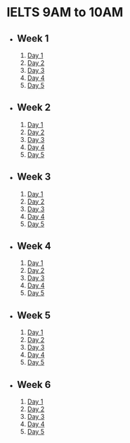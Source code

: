 # IELTS 9AM to 10AM

- ## Week 1

   1. [Day 1](https://www.facebook.com/iCodeguru/videos/7571143189639083)
   2. [Day 2](https://www.facebook.com/iCodeguru/videos/830142535815892)
   3. [Day 3](https://www.facebook.com/iCodeguru/videos/1422072522524213)
   4. [Day 4](https://www.facebook.com/iCodeguru/videos/987922979583533)
   5. [Day 5](https://www.facebook.com/iCodeguru/videos/991917975958411)

- ## Week 2

   1. [Day 1](https://www.facebook.com/iCodeguru/videos/781489077402426)
   2. [Day 2](https://www.facebook.com/iCodeguru/videos/321513184328227)
   3. [Day 3](https://www.facebook.com/iCodeguru/videos/440389828770187)
   4. [Day 4](https://web.facebook.com/iCodeguru/videos/1900741687033867)
   5. [Day 5](https://web.facebook.com/iCodeguru/videos/2492273294314616)

- ## Week 3

   1. [Day 1](https://web.facebook.com/iCodeguru/videos/2126633091040302)
   2. [Day 2](https://web.facebook.com/iCodeguru/videos/982272613337377)
   3. [Day 3](https://web.facebook.com/iCodeguru/videos/2420028164851686)
   4. [Day 4](https://web.facebook.com/iCodeguru/videos/1239173304132890)
   5. [Day 5](https://web.facebook.com/iCodeguru/videos/383949391329908)

- ## Week 4

   1. [Day 1](https://web.facebook.com/iCodeguru/videos/1045086130557856)
   2. [Day 2](https://www.facebook.com/iCodeguru/videos/283951834741055)
   3. [Day 3](https://www.facebook.com/iCodeguru/videos/1133684251028471)
   4. [Day 4](https://www.facebook.com/iCodeguru/videos/804669378472878)
   5. [Day 5](https://www.facebook.com/iCodeguru/videos/485000960751380)

- ## Week 5

   1. [Day 1](https://www.facebook.com/iCodeguru/videos/1827817147716185)
   2. [Day 2](https://www.facebook.com/iCodeguru/videos/440690048763653)
   3. [Day 3](https://www.facebook.com/iCodeguru/videos/952798336530665)
   4. [Day 4](https://www.facebook.com/iCodeguru/videos/1018454206569738)
   5. [Day 5](https://www.facebook.com/iCodeguru/videos/491119510097454)

- ## Week 6

   1. [Day 1](https://www.facebook.com/iCodeguru/videos/1702376247228541)
   2. [Day 2](https://www.facebook.com/iCodeguru/videos/847629893439581)
   3. [Day 3](https://www.facebook.com/iCodeguru/videos/1340993336856572)
   4. [Day 4](https://www.facebook.com/iCodeguru/videos/1000128481586952)
   5. [Day 5](https://www.facebook.com/iCodeguru/videos/792514052867198)

<!-- - ## Week 7

   1. [Day 1](https://www.facebook.com/iCodeguru/videos/356825370852066)
   2. Day 2 - Muharram Holiday
   3. Day 3 - Muharram Holiday
   4. [Day 4](https://www.facebook.com/iCodeguru/videos/1014255513149917)
   5. [Day 5](https://www.facebook.com/iCodeguru/videos/790916759856416) -->

<!-- - ## Week 

   1. [Day 1]()
   2. [Day 2]()
   3. [Day 3]()
   4. [Day 4]()
   5. [Day 5]() -->

<!-- - ## Week 

   1. [Day 1]()
   2. [Day 2]()
   3. [Day 3]()
   4. [Day 4]()
   5. [Day 5]() -->